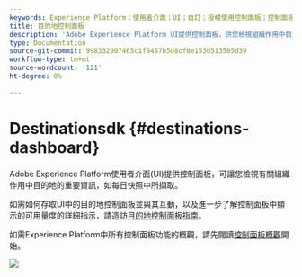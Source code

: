 ```yaml
---
keywords: Experience Platform；使用者介面；UI；自訂；授權使用控制面板；控制面板；授權使用；權限；耗用
title: 目的地控制面板
description: 'Adobe Experience Platform UI提供控制面板，供您檢視組織作用中目的地的重要資訊。 '
type: Documentation
source-git-commit: 998332007465c1f8457b5d8cf0e153d513505d39
workflow-type: tm+mt
source-wordcount: '121'
ht-degree: 0%

---
```



#  Destinationsdk  {#destinations-dashboard}

Adobe Experience Platform使用者介面(UI)提供控制面板，可讓您檢視有關組織作用中目的地的重要資訊，如每日快照中所擷取。

如需如何存取UI中的目的地控制面板並與其互動，以及進一步了解控制面板中顯示的可用量度的詳細指示，請造訪[目的地控制面板指南](../dashboards/guides/destinations.md)。

如需Experience Platform中所有控制面板功能的概觀，請先閱讀[控制面板概觀](../../dashboards/home.md)開始。

![](images/destinations-dashboard/dashboard-overview.png)